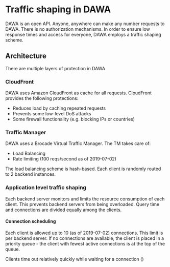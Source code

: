 # Traffic shaping in DAWA
DAWA is an open API. Anyone, anywhere can make any number requests to DAWA.
There is no authorization mechanisms. In order to ensure low response times
and access for everyone, DAWA employs a traffic shaping scheme.

## Architecture
There are multiple layers of protection in DAWA

### CloudFront
DAWA uses Amazon CloudFront as cache for all requests. CloudFront
provides the following protections:

 - Reduces load by caching repeated requests
 - Prevents some low-level DoS attacks
 - Some firewall functionality (e.g. blocking IPs or countries)
 
### Traffic Manager
DAWA uses a Brocade Virtual Traffic Manager. The TM takes care
of:
 
 - Load Balancing
 - Rate limiting (100 reqs/second as of 2019-07-02)
 
The load balancing scheme is hash-based. Each client is 
randomly routed to 2 backend instances.

### Application level traffic shaping
Each backend server monitors and limits the resource consumption of each client.
This prevents backend servers from being overloaded. Query time
and connections are divided equally among the clients.

#### Connection scheduling
Each client is allowed up to 10 (as of 2019-07-02) connections.
This limit is per backend server. If no connections are available,
the client is placed in a priority queue - the client with fewest
active connections is at the top of the queue.

Clients time out relatively quickly while waiting for a connection ()